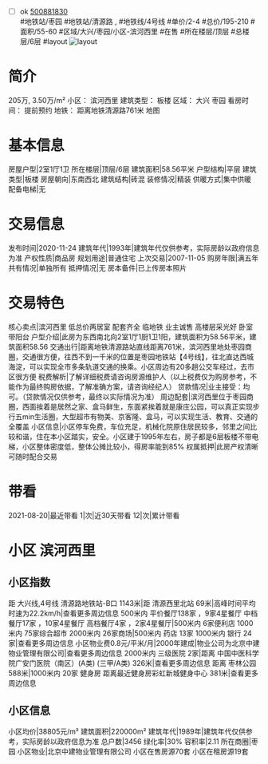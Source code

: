 - [ ] ok [500881830](https://bj.5i5j.com/ershoufang/500881830.html)  
 #地铁站/枣园 #地铁站/清源路 ,  #地铁线/4号线
#单价/2-4 #总价/195-210 #面积/55-60   #区域/大兴/枣园/小区-滨河西里 #在售 #所在楼层/顶层 #总楼层/6层 #layout 
![layout](http://image2a.5i5j.com/scm/HOUSE_CUSTOMER/8aad71f0a7f74a1c813636283b5a2cc2.jpg_P5.jpg) 
# 简介 
 205万,  3.50万/m² 
小区： 滨河西里
建筑类型： 板楼
区域： 大兴 枣园
看房时间： 提前预约
地铁： 距离地铁清源路761米 地图
# 基本信息 
 房屋户型|2室1厅1卫
所在楼层|顶层/6层
建筑面积|58.56平米
户型结构|平层
建筑类型|板楼
房屋朝向|东南西北
建筑结构|砖混
装修情况|精装
供暖方式|集中供暖
配备电梯|无
# 交易信息 
 发布时间|2020-11-24
建筑年代|1993年|建筑年代仅供参考，实际房龄以政府信息为准
产权性质|商品房
规划用途|普通住宅
上次交易|2007-11-05
购房年限|满五年
共有情况|单独所有
抵押情况|无
房本备件|已上传房本照片
# 交易特色 
 核心卖点|滨河西里 低总价两居室  配套齐全 临地铁 业主诚售  高楼层采光好 卧室带阳台
户型介绍|此房为东西南北向2室1厅1厨1卫1阳，建筑面积为58.56平米，建筑面积58.56
交通出行|距离地铁清源路站直线距离761米，滨河西里地处枣园商圈，交通很方便，往西不到一千米的位置是枣园地铁站【4号线】，往北直达西城海淀，可以实现全市多条轨道交通的换乘。小区周边有20多趟公交车经过，去市区很方便
税费解析|了解详细税费请咨询房源维护人（以上税费仅为购房参考，不能作为最终购房依据，了解准确方案，请咨询经纪人）
贷款情况|业主接受：均可。（贷款情况仅供参考，最终以实际情况为准）
周边配套|滨河西里位于枣园商圈，西面挨着是居然之家、盒马鲜生，东面紧挨着就是康庄公园，可以真正实现步行五min生活圈，大型超市有物美、京客隆、盒马，可以实现生活、教育、交通的全覆盖
小区信息|小区停车免费，车位充足，机械化院原住居民较多，邻里之间比较和谐，住在本小区踏实，安全。小区建于1995年左右，房子都是6层板楼不带电梯，小区整体密度低，整体公摊比较小，得房率能到85%
权属抵押|此房产权清晰 可随时配合交易
# 带看 
 2021-08-20|最近带看	 1|次|近30天带看	 12|次|累计带看
# 小区 滨河西里
## 小区指数 
 距 大兴线,4号线 清源路地铁站-B口 1143米|距 清源西里北站 69米|高峰时间平均时速为22.2km/h|查看更多周边信息
500米内 平价餐厅138家 ，9家4星餐厅
中档餐厅17家 ，10家4星餐厅
高档餐厅4家 ，2家4星餐厅|500米内 6家便利店
1000米内 75家综合超市
2000米内 26家商场|500米内 药店 13家
1000米内 银行 24家|查看更多周边信息
小区物业费0.8元/平米/月|2000年建成|物业公司为北京中建物业管理有限公司|查看更多周边信息
2000米内 三级医院 2家|距离 中国中医科学院广安门医院（南区）(A类) (三甲/A类) 326米|查看更多周边信息
距离 枣林公园 588米|1000米内 20家 健身房
距离最近健身房彩虹新城健身中心 381米|查看更多周边信息
## 小区信息 
 小区均价|38805元/m²
建筑面积|220000m²
建筑年代|1989年|建筑年代仅供参考，实际房龄以政府信息为准
总户数|3456
绿化率|30%
容积率|2.11
所在商圈|枣园
小区物业|北京中建物业管理有限公司
小区在售房源70套
小区在租房源19套
